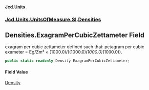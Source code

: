 #### [Jcd.Units](index.md 'index')
### [Jcd.Units.UnitsOfMeasure.SI](Jcd.Units.UnitsOfMeasure.SI.md 'Jcd.Units.UnitsOfMeasure.SI').[Densities](Densities.md 'Jcd.Units.UnitsOfMeasure.SI.Densities')

## Densities.ExagramPerCubicZettameter Field

exagram per cubic zettameter defined such that: petagram per cubic exameter = Eg/Zm³ ×
(1000.0)/((1000.0)*(1000.0)*(1000.0)).

```csharp
public static readonly Density ExagramPerCubicZettameter;
```

#### Field Value
[Density](Density.md 'Jcd.Units.UnitTypes.Density')